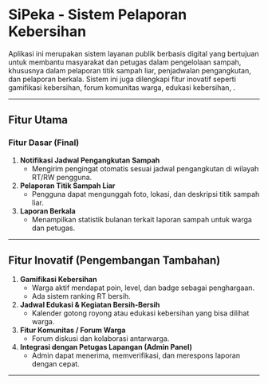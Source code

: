 # SiPeka - Sistem Pelaporan Kebersihan

Aplikasi ini merupakan sistem layanan publik berbasis digital yang bertujuan untuk membantu masyarakat dan petugas dalam pengelolaan sampah, khususnya dalam pelaporan titik sampah liar, penjadwalan pengangkutan, dan pelaporan berkala. Sistem ini juga dilengkapi fitur inovatif seperti gamifikasi kebersihan, forum komunitas warga, edukasi kebersihan, .

---

## Fitur Utama

### Fitur Dasar (Final)
1. **Notifikasi Jadwal Pengangkutan Sampah**
   - Mengirim pengingat otomatis sesuai jadwal pengangkutan di wilayah RT/RW pengguna.
2. **Pelaporan Titik Sampah Liar**
   - Pengguna dapat mengunggah foto, lokasi, dan deskripsi titik sampah liar.
3. **Laporan Berkala**
   - Menampilkan statistik bulanan terkait laporan sampah untuk warga dan petugas.

---

## Fitur Inovatif (Pengembangan Tambahan)
1. **Gamifikasi Kebersihan**
   - Warga aktif mendapat poin, level, dan badge sebagai penghargaan.
   - Ada sistem ranking RT bersih.
2. **Jadwal Edukasi & Kegiatan Bersih-Bersih**
   - Kalender gotong royong atau edukasi kebersihan yang bisa dilihat warga.
3. **Fitur Komunitas / Forum Warga**
   - Forum diskusi dan kolaborasi antarwarga.
4. **Integrasi dengan Petugas Lapangan (Admin Panel)**
   - Admin dapat menerima, memverifikasi, dan merespons laporan dengan cepat.
---


